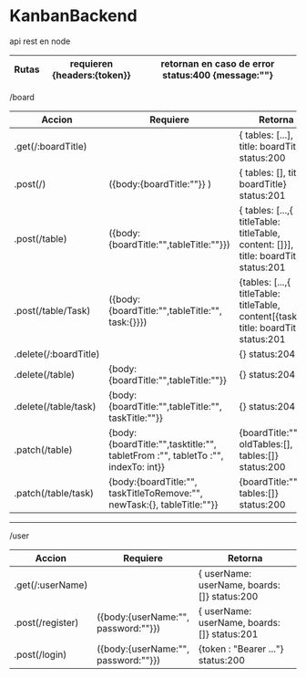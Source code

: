 # KanbanBackend
api rest en node

|Rutas  |    requieren {headers:{token}} |  retornan en caso de error status:400 {message:""} |
|---|---|----|


  /board

   |Accion                     |    Requiere                                  |        Retorna |
   | -------------             | ---------------                              | --------------- |
   |.get(/:boardTitle)         |                                              |   { tables: [...], title: boardTitle} status:200 |
   |.post(/)                   |      ({body:{boardTitle:""}} )               |   { tables: [], title: boardTitle} status:201 |
   |.post(/table)              | ({body:{boardTitle:"",tableTitle:""}})       |   { tables: [...,{ titleTable: titleTable, content: []}], title: boardTitle} status:201 |
   |.post(/table/Task)         | ({body:{boardTitle:"",tableTitle:"", task:{}}})       |   {tables: [...,{ titleTable: titleTable, content[{task}]}], title: boardTitle} status:201 |
   |.delete(/:boardTitle)      |                                              |   {} status:204                          |
   |.delete(/table)            |    {body:{boardTitle:"",tableTitle:""}}      |   {} status:204                          |
   |.delete(/table/task)       |    {body:{boardTitle:"",tableTitle:"", taskTitle:""}}| {} status:204                    |
   |.patch(/table)             | {body:{boardTitle:"",tasktitle:"", tabletFrom :"", tabletTo :"", indexTo: int}} | {boardTitle:"", oldTables:[], tables:[]} status:200 |
   |.patch(/table/task)        |  {body:{boardTitle:"", taskTitleToRemove:"", newTask:{}, tableTitle:""}} | {boardTitle:"", tables:[]} status:200|
   
                
----
 /user
 
   |Accion          |    Requiere   |        Retorna |
   | ------------- | --------------- | --------------- |
   |.get(/:userName)    |               |         { userName: userName, boards: []} status:200 |
   |.post(/register)      |   ({body:{userName:"", password:""}})  |  { userName: userName, boards: []} status:201|
   |.post(/login)         |   ({body:{userName:"", password:""}})  |    {token : "Bearer ..."}    status:200
